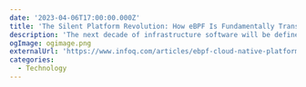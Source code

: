 ```yaml
---
date: '2023-04-06T17:00:00.000Z'
title: 'The Silent Platform Revolution: How eBPF Is Fundamentally Transforming Cloud-Native Platforms'
description: 'The next decade of infrastructure software will be defined by platform engineers who can use eBPF and the projects that leverage it to create the right abstractions for higher-level platforms.'
ogImage: ogimage.png
externalUrl: 'https://www.infoq.com/articles/ebpf-cloud-native-platforms/'
categories:
  - Technology
---
```

